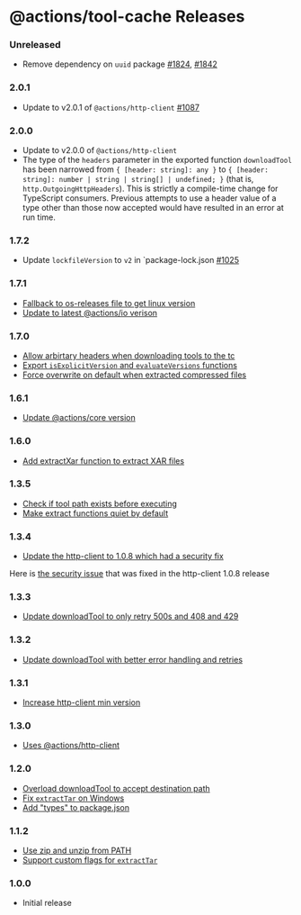 # @actions/tool-cache Releases

### Unreleased
- Remove dependency on `uuid` package [#1824](https://github.com/actions/toolkit/pull/1824), [#1842](https://github.com/actions/toolkit/pull/1842)

### 2.0.1
- Update to v2.0.1 of `@actions/http-client` [#1087](https://github.com/actions/toolkit/pull/1087)

### 2.0.0
- Update to v2.0.0 of `@actions/http-client`
- The type of the `headers` parameter in the exported function `downloadTool` has been narrowed from `{ [header: string]: any }` to `{ [header: string]: number | string | string[] | undefined; }` (that is, `http.OutgoingHttpHeaders`).
    This is strictly a compile-time change for TypeScript consumers. Previous attempts to use a header value of a type other than those now accepted would have resulted in an error at run time.

### 1.7.2
- Update `lockfileVersion` to `v2` in `package-lock.json [#1025](https://github.com/actions/toolkit/pull/1025) 

### 1.7.1
- [Fallback to os-releases file to get linux version](https://github.com/actions/toolkit/pull/594)
- [Update to latest @actions/io verison](https://github.com/actions/toolkit/pull/838)

### 1.7.0
- [Allow arbirtary headers when downloading tools to the tc](https://github.com/actions/toolkit/pull/530)
- [Export `isExplicitVersion` and `evaluateVersions` functions](https://github.com/actions/toolkit/pull/796) 
- [Force overwrite on default when extracted compressed files](https://github.com/actions/toolkit/pull/807)

### 1.6.1
- [Update @actions/core version](https://github.com/actions/toolkit/pull/636)

### 1.6.0
- [Add extractXar function to extract XAR files](https://github.com/actions/toolkit/pull/207)

### 1.3.5

- [Check if tool path exists before executing](https://github.com/actions/toolkit/pull/385)
- [Make extract functions quiet by default](https://github.com/actions/toolkit/pull/206)

### 1.3.4

- [Update the http-client to 1.0.8 which had a security fix](https://github.com/actions/toolkit/pull/429)

Here is [the security issue](https://github.com/actions/http-client/pull/27) that was fixed in the http-client 1.0.8 release

### 1.3.3

- [Update downloadTool to only retry 500s and 408 and 429](https://github.com/actions/toolkit/pull/373)

### 1.3.2

- [Update downloadTool with better error handling and retries](https://github.com/actions/toolkit/pull/369)

### 1.3.1

- [Increase http-client min version](https://github.com/actions/toolkit/pull/314)

### 1.3.0

- [Uses @actions/http-client](https://github.com/actions/http-client)

### 1.2.0

- [Overload downloadTool to accept destination path](https://github.com/actions/toolkit/pull/257)
- [Fix `extractTar` on Windows](https://github.com/actions/toolkit/pull/264)
- [Add \"types\" to package.json](https://github.com/actions/toolkit/pull/221)

### 1.1.2

- [Use zip and unzip from PATH](https://github.com/actions/toolkit/pull/161)
- [Support custom flags for `extractTar`](https://github.com/actions/toolkit/pull/48)

### 1.0.0

- Initial release